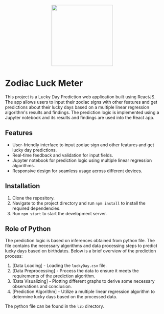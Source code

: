 <p align="center"><img src="https://media0.giphy.com/media/gIszyDPvwfPtyCfDyK/giphy.gif?cid=ecf05e47nml0djitz1xrzvsl4udjk496n8mdeplgfphan3o8&ep=v1_gifs_search&rid=giphy.gif&ct=g" height=200 width=200/></p>

# Zodiac Luck Meter

This project is a Lucky Day Prediction web application built using ReactJS. The app allows users to input their zodiac signs with other features and get predictions about their lucky days based on a multiple linear regression algorithm's results and findings. The prediction logic is implemented using a Jupyter notebook and its results and findings are used into the React app.

## Features

- User-friendly interface to input zodiac sign and other features and get lucky day predictions.
- Real-time feedback and validation for input fields.
- Jupyter notebook for prediction logic using multiple linear regression algorithms.
- Responsive design for seamless usage across different devices.

## Installation

1. Clone the repository.
2. Navigate to the project directory and run `npm install` to install the required dependencies.
3. Run `npm start` to start the development server.

## Role of Python 

The prediction logic is based on inferences obtained from python file. The file contains the necessary algorithms and data processing steps to predict lucky days based on birthdates. Below is a brief overview of the prediction process:

1. [Data Loading] - Loading the `luckyDay.csv` file.
2. [Data Preprocessing] - Process the data to ensure it meets the requirements of the prediction algorithm.
3. [Data Visualizing] - Plotting different graphs to derive some necessary observations and conclusion.
4. [Prediction Algorithm] - Utilize a multiple linear regression algorithm to determine lucky days based on the processed data.

The python file can be found in the `lib` directory.

